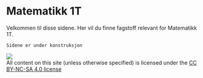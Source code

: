 # Matematikk 1T

Velkommen til disse sidene. Her vil du finne fagstoff relevant for Matematikk 1T. 

```{admonition} Merk!
Sidene er under konstruksjon 
```

<div>
      <a href="https://creativecommons.org/licenses/by-nc-sa/4.0/"><img src="https://licensebuttons.net/l/by-nc-sa/3.0/88x31.png"></a> <br>
          All content on this site (unless otherwise specified) is licensed under the <a href="https://creativecommons.org/licenses/by-nc-sa/4.0/">CC BY-NC-SA 4.0 license</a>
      </div>